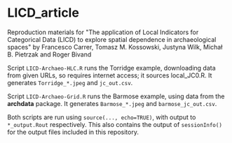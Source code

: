 # LICD_article

Reproduction materials for "The application of Local Indicators for Categorical Data (LICD) to explore spatial dependence in archaeological spaces" by Francesco Carrer, Tomasz M. Kossowski, Justyna Wilk, Michał B. Pietrzak and Roger Bivand

Script `LICD-Archaeo-HLC.R` runs the Torridge example, downloading data from given URLs, so requires internet access; it sources local_JC0.R. It generates `Torridge_*.jpeg` and `jc_out.csv`.

Script `LICD-Archaeo-Grid.R` runs the Barmose example, using data from the **archdata** package. It generates `Barmose_*.jpeg` and `barmose_jc_out.csv`.

Both scripts are run using `source(..., echo=TRUE)`, with output to `*_output.Rout` respectively. This also contains the output  of `sessionInfo()` for the output files included in this repository.

